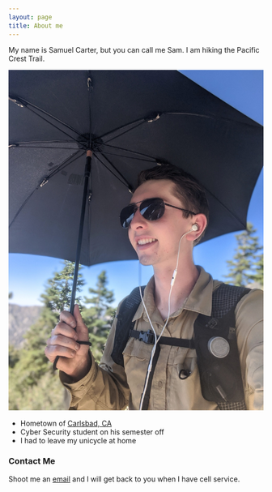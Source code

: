 ```yaml
---
layout: page
title: About me
---
```


My name is Samuel Carter, but you can call me Sam. I am hiking the Pacific Crest Trail.

![Selfie From Mile 246](/assets/img/Selfie2.jpg)

- Hometown of [Carlsbad, CA](https://goo.gl/maps/HaoAvtF7Pv2VAFk68)
- Cyber Security student on his semester off
- I had to leave my unicycle at home

### Contact Me

Shoot me an [email](mailto:samuelpatrickcarter@gmail.com) and I will get back to you when I have cell service.
